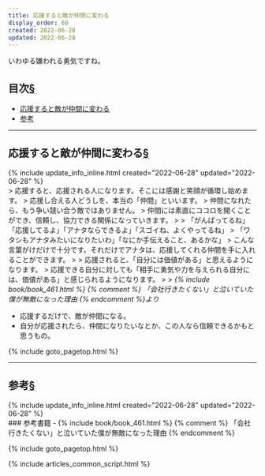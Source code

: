 ```yaml
---
title: 応援すると敵が仲間に変わる
display_order: 60
created: 2022-06-28
updated: 2022-06-28
---
```

いわゆる嫌われる勇気ですね。

## <a name="index">目次</a><a class="heading-anchor-permalink" href="#目次">§</a>

<ul id="index_ul">
<li><a href="#応援すると敵が仲間に変わる">応援すると敵が仲間に変わる</a></li>
<li><a href="#参考">参考</a></li>
</ul>

* * *
## <a name="応援すると敵が仲間に変わる">応援すると敵が仲間に変わる</a><a class="heading-anchor-permalink" href="#応援すると敵が仲間に変わる">§</a>
<div class="chapter-updated">{% include update_info_inline.html created="2022-06-28" updated="2022-06-28" %}</div>
> 応援すると、応援される人になります。そこには感謝と笑顔が循環し始めます。  
> 応援し合える人どうしを、本当の「仲間」といいます。  
> 仲間になれたら、もう争い競い合う敵ではありません。  
> 仲間には素直にココロを開くことができ、信頼し、協力できる関係になっていきます。  
> 
> 「がんばってるね」「応援してるよ」「アナタならできるよ」「スゴイね、よくやってるね」  
> 「ワタシもアナタみたいになりたいわ」「なにか手伝えること、あるかな」  
> こんな言葉がけだけで十分です。それだけでアナタは、応援してくれる仲間を手に入れることができます。  
> 
> 応援されると、「自分には価値がある」と思えるようになります。  
> 応援できる自分に対しても「相手に勇気や力を与えられる自分には、価値がある」と感じられるようになります。  
> 
> <cite>{% include book/book_461.html %} {% comment %} 「会社行きたくない」と泣いていた僕が無敵になった理由 {% endcomment %}より</cite>

- 応援するだけで、敵が仲間になる。
- 自分が応援されたら、仲間になりたいなとか、この人なら信頼できるかもと思うもの。

{% include goto_pagetop.html %}

* * *
## <a name="参考">参考</a><a class="heading-anchor-permalink" href="#参考">§</a>
<div class="chapter-updated">{% include update_info_inline.html created="2022-06-28" updated="2022-06-28" %}</div>
### 参考書籍
- {% include book/book_461.html %} {% comment %} 「会社行きたくない」と泣いていた僕が無敵になった理由 {% endcomment %}

{% include goto_pagetop.html %}

{% include articles_common_script.html %}
